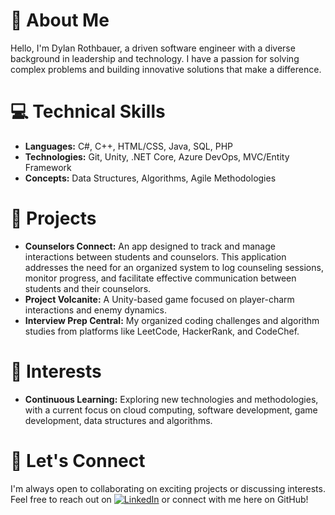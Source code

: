 # 👋 About Me
Hello, I'm Dylan Rothbauer, a driven software engineer with a diverse background in leadership and technology. I have a passion for solving complex problems and building innovative solutions that make a difference.

# 💻 Technical Skills
- **Languages:** C#, C++, HTML/CSS, Java, SQL, PHP
- **Technologies:** Git, Unity, .NET Core, Azure DevOps, MVC/Entity Framework
- **Concepts:** Data Structures, Algorithms, Agile Methodologies

# 🚀 Projects
- **Counselors Connect:** An app designed to track and manage interactions between students and counselors. This application addresses the need for an organized system to log counseling sessions, monitor progress, and facilitate effective communication between students and their counselors.
- **Project Volcanite:** A Unity-based game focused on player-charm interactions and enemy dynamics.
- **Interview Prep Central:** My organized coding challenges and algorithm studies from platforms like LeetCode, HackerRank, and CodeChef.

# 🎯 Interests
- **Continuous Learning:** Exploring new technologies and methodologies, with a current focus on cloud computing, software development, game development, data structures and algorithms.

# 🤝 Let's Connect
I'm always open to collaborating on exciting projects or discussing interests. Feel free to reach out on [![LinkedIn](https://img.shields.io/badge/LinkedIn-0077B5?logo=linkedin&logoColor=white)](https://www.linkedin.com/in/dylan-rothbauer-ab285624b/) or connect with me here on GitHub!
